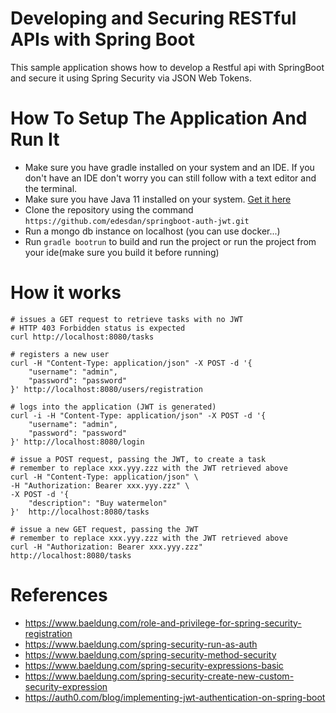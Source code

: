 # Developing and Securing RESTful APIs with Spring Boot
This sample application shows how to develop a Restful api with
SpringBoot and secure it using Spring Security via JSON Web Tokens.

# How To Setup The Application And Run It
* Make sure you have gradle installed on your system and an IDE. If 
you don't have an IDE don't worry you can still follow with a text editor and 
the terminal.
* Make sure you have Java 11 installed on your system. [Get it here](http://www.oracle.com/technetwork/java/javase/downloads/jdk10-downloads-4416644.html)
* Clone the repository using the command `https://github.com/edesdan/springboot-auth-jwt.git`
* Run a mongo db instance on localhost (you can use docker...) 
* Run `gradle bootrun` to build and run the project or run the project from your ide(make sure you build it before running)

# How it works
```
# issues a GET request to retrieve tasks with no JWT
# HTTP 403 Forbidden status is expected
curl http://localhost:8080/tasks

# registers a new user
curl -H "Content-Type: application/json" -X POST -d '{
    "username": "admin",
    "password": "password"
}' http://localhost:8080/users/registration

# logs into the application (JWT is generated)
curl -i -H "Content-Type: application/json" -X POST -d '{
    "username": "admin",
    "password": "password"
}' http://localhost:8080/login

# issue a POST request, passing the JWT, to create a task
# remember to replace xxx.yyy.zzz with the JWT retrieved above
curl -H "Content-Type: application/json" \
-H "Authorization: Bearer xxx.yyy.zzz" \
-X POST -d '{
    "description": "Buy watermelon"
}'  http://localhost:8080/tasks

# issue a new GET request, passing the JWT
# remember to replace xxx.yyy.zzz with the JWT retrieved above
curl -H "Authorization: Bearer xxx.yyy.zzz" http://localhost:8080/tasks
```

# References
- https://www.baeldung.com/role-and-privilege-for-spring-security-registration
- https://www.baeldung.com/spring-security-run-as-auth
- https://www.baeldung.com/spring-security-method-security
- https://www.baeldung.com/spring-security-expressions-basic
- https://www.baeldung.com/spring-security-create-new-custom-security-expression
- https://auth0.com/blog/implementing-jwt-authentication-on-spring-boot